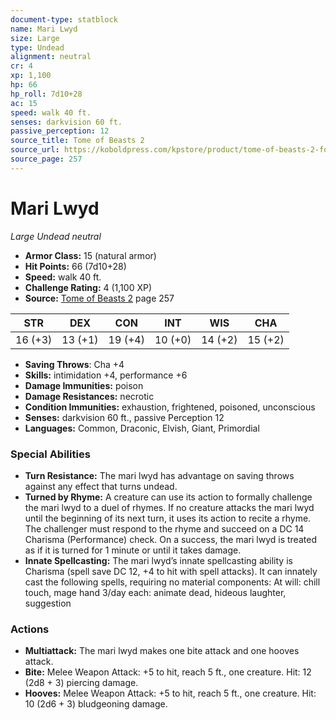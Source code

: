 ```yaml
---
document-type: statblock
name: Mari Lwyd
size: Large
type: Undead
alignment: neutral
cr: 4
xp: 1,100
hp: 66
hp_roll: 7d10+28
ac: 15
speed: walk 40 ft.
senses: darkvision 60 ft. 
passive_perception: 12
source_title: Tome of Beasts 2
source_url: https://koboldpress.com/kpstore/product/tome-of-beasts-2-for-5th-edition
source_page: 257
---
```


# Mari Lwyd

*Large* *Undead* *neutral*

- **Armor Class:** 15 (natural armor)
- **Hit Points:** 66 (7d10+28)
- **Speed:** walk 40 ft.
- **Challenge Rating:** 4 (1,100 XP)
- **Source:** [Tome of Beasts 2](https://koboldpress.com/kpstore/product/tome-of-beasts-2-for-5th-edition) page 257

| STR | DEX | CON | INT | WIS | CHA |
| --- | --- | --- | --- | --- | --- |
| 16 (+3) | 13 (+1) | 19 (+4) | 10 (+0) | 14 (+2) | 15 (+2) |

- **Saving Throws**: Cha +4
- **Skills:** intimidation +4, performance +6
- **Damage Immunities:** poison
- **Damage Resistances:** necrotic
- **Condition Immunities:** exhaustion, frightened, poisoned, unconscious
- **Senses:** darkvision 60 ft., passive Perception 12
- **Languages:** Common, Draconic, Elvish, Giant, Primordial

### Special Abilities

- **Turn Resistance:** The mari lwyd has advantage on saving throws against any effect that turns undead.
- **Turned by Rhyme:** A creature can use its action to formally challenge the mari lwyd to a duel of rhymes. If no creature attacks the mari lwyd until the beginning of its next turn, it uses its action to recite a rhyme. The challenger must respond to the rhyme and succeed on a DC 14 Charisma (Performance) check. On a success, the mari lwyd is treated as if it is turned for 1 minute or until it takes damage.
- **Innate Spellcasting:** The mari lwyd’s innate spellcasting ability is Charisma (spell save DC 12, +4 to hit with spell attacks). It can innately cast the following spells, requiring no material components:
At will: chill touch, mage hand
3/day each: animate dead, hideous laughter, suggestion

### Actions

- **Multiattack:** The mari lwyd makes one bite attack and one hooves attack.
- **Bite:** Melee Weapon Attack: +5 to hit, reach 5 ft., one creature. Hit: 12 (2d8 + 3) piercing damage.
- **Hooves:** Melee Weapon Attack: +5 to hit, reach 5 ft., one creature. Hit: 10 (2d6 + 3) bludgeoning damage.
